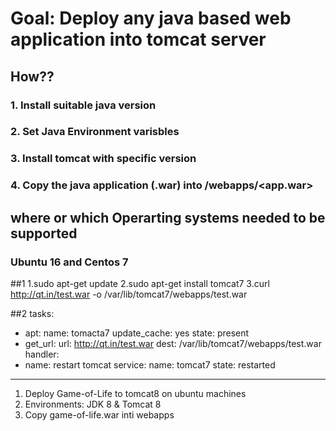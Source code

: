 # Goal: Deploy any java based web application into tomcat server

## How??
### 1. Install suitable java version
### 2. Set Java Environment varisbles
### 3. Install tomcat with specific version
### 4. Copy the java application (.war) into <tomcatdirectory>/webapps/<app.war>


## where or which Operarting systems needed to be supported
### Ubuntu 16 and Centos 7

##1
1.sudo apt-get update
2.sudo apt-get install tomcat7
3.curl http://qt.in/test.war -o /var/lib/tomcat7/webapps/test.war

##2
tasks:
- apt:
    name: tomacta7
    update_cache: yes
    state: present
- get_url:
    url: http://qt.in/test.war
    dest: /var/lib/tomcat7/webapps/test.war
handler:
- name: restart tomcat
  service: 
    name: tomcat7
    state: restarted  
-----------------------------------------------------


1. Deploy Game-of-Life to tomcat8 on ubuntu machines
2. Environments: JDK 8 & Tomcat 8
3. Copy game-of-life.war inti webapps


